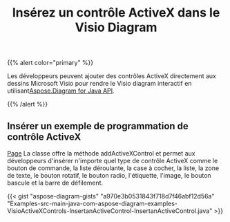 ﻿---
title: Insérez un contrôle ActiveX dans le Visio Diagram
type: docs
weight: 10
url: /fr/java/insert-an-activex-control-in-the-visio-diagram/
---
{{% alert color="primary" %}}

 Les développeurs peuvent ajouter des contrôles ActiveX directement aux dessins Microsoft Visio pour rendre le Visio diagram interactif en utilisant[Aspose.Diagram for Java API](https://products.aspose.com/diagram/java/).

{{% /alert %}}
## **Insérer un exemple de programmation de contrôle ActiveX**
[Page](https://reference.aspose.com/diagram/java/com.aspose.diagram/page) La classe offre la méthode addActiveXControl et permet aux développeurs d'insérer n'importe quel type de contrôle ActiveX comme le bouton de commande, la liste déroulante, la case à cocher, la liste, la zone de texte, le bouton rotatif, le bouton radio, l'étiquette, l'image, le bouton bascule et la barre de défilement.

{{< gist "aspose-diagram-gists" "a970e3b0531843f718d7f46abf12d56a" "Examples-src-main-java-com-aspose-diagram-examples-VisioActiveXControls-InsertanActiveControl-InsertanActiveControl.java" >}}
